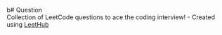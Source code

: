 b# Question  
Collection of LeetCode questions to ace the coding interview! - Created using [LeetHub](https://github.com/QasimWani/LeetHub)
